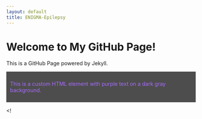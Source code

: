 ```yaml
---
layout: default
title: ENIGMA-Epilepsy
---
```


# Welcome to My GitHub Page!
This is a GitHub Page powered by Jekyll.

<!-- DOCTYPE html>
<html lang="en">
<head>
  <meta charset="UTF-8">
  <meta name="viewport" content="width=device-width, initial-scale=1.0">
  <title>{{ page.title }}</title>
  <style>
    body {
      font-family: 'Arial', sans-serif;
      background-color: #363636; /* Dark gray background */
      color: #ffffff; /* White text */
      margin: 0;
      padding: 0;
    }

    header {
      background-color: #4d4d4d; /* Dark gray header background */
      padding: 20px;
      text-align: center;
    }

    h1 {
      color: #a86cff; /* Purple header text color */
    }

    main {
      max-width: 800px;
      margin: 20px auto;
      padding: 20px;
    }

    footer {
      background-color: #4d4d4d; /* Dark gray footer background */
      padding: 10px;
      text-align: center;
      position: fixed;
      bottom: 0;
      width: 100%;
    }
  </style>
</head>
<body>

  <header>
    <h1>ENIGMA-Epilepsy</h1>
  </header>

  <main>
    <h2>Welcome ENIGMA-Epilepsy github</h2>
    <p>
      Please follow .
    </p>

    <h2>Research Areas</h2>
    <ul>
      <li>Cognitive Neuroscience</li>
      <li>Neuroimaging</li>
      <li>Genetics</li>
      <li>Artificial Intelligence</li>
    </ul>
  </main>

  <footer>
    &copy; 2024 ENIGMA-Epilepsy. All rights reserved.
  </footer>

</body>
-->
<div style="background-color: #4d4d4d; color: #a86cff; padding: 10px;">
  <p>This is a custom HTML element with purple text on a dark gray background.</p>
</div>


<!
</html>

